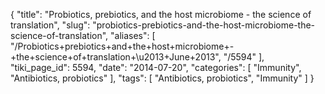 {
    "title": "Probiotics, prebiotics, and the host microbiome - the science of translation",
    "slug": "probiotics-prebiotics-and-the-host-microbiome-the-science-of-translation",
    "aliases": [
        "/Probiotics+prebiotics+and+the+host+microbiome+-+the+science+of+translation+\u2013+June+2013",
        "/5594"
    ],
    "tiki_page_id": 5594,
    "date": "2014-07-20",
    "categories": [
        "Immunity",
        "Antibiotics, probiotics"
    ],
    "tags": [
        "Antibiotics, probiotics",
        "Immunity"
    ]
}